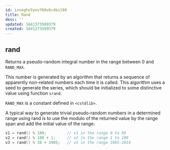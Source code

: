 ```yaml
---
id: ixnegho5ynv760v6c4bs198
title: Rand
desc: ''
updated: 1641373589379
created: 1641373589379
---
```



## rand

Returns a pseudo-random integral number in the range between 0 and `RAND_MAX`.

This number is generated by an algorithm that returns a sequence of apparently non-related numbers each time it is called. This algorithm uses a seed to generate the series, which should be initialized to some distinctive value using function `srand`.

`RAND_MAX` is a constant defined in `<cstdlib>`.

A typical way to generate trivial pseudo-random numbers in a determined range using rand is to use the modulo of the returned value by the range span and add the initial value of the range:

```cpp
v1 = rand() % 100;         // v1 in the range 0 to 99
v2 = rand() % 100 + 1;     // v2 in the range 1 to 100
v3 = rand() % 30 + 1985;   // v3 in the range 1985-2014
```
